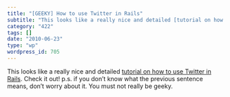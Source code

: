 ```yaml
---
title: "[GEEKY] How to use Twitter in Rails"
subtitle: "This looks like a really nice and detailed [tutorial on how to use Twitter in Rails](http://pedromta..."
category: "422"
tags: []
date: "2010-06-23"
type: "wp"
wordpress_id: 705
---
```

This looks like a really nice and detailed [tutorial on how to use Twitter in Rails](http://pedromtavares.wordpress.com/2010/06/21/integrating-rails-with-twitter/). Check it out! p.s. if you don’t know what the previous sentence means, don’t worry about it. You must not really be geeky.